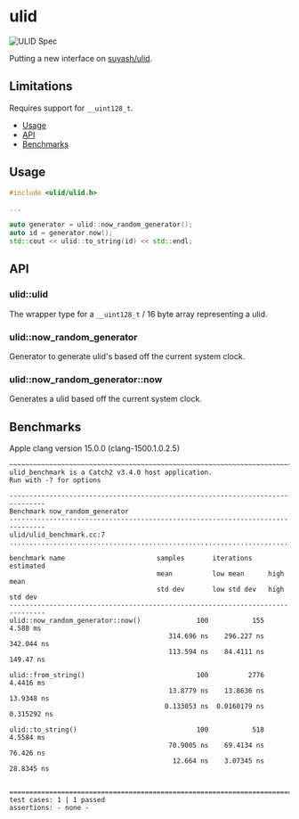 # ulid

![ULID Spec](https://github.com/ulid/spec)

Putting a new interface on [suyash/ulid](https://github.com/suyash/ulid).

## Limitations

Requires support for `__uint128_t`.

- [Usage](#usage)
- [API](#api)
- [Benchmarks](#benchmarks)

## Usage

```c++
#include <ulid/ulid.h>

...

auto generator = ulid::now_random_generator();
auto id = generator.now();
std::cout << ulid::to_string(id) << std::endl;
```

## API

### ulid::ulid

The wrapper type for a `__uint128_t` / 16 byte array representing a ulid.

### ulid::now_random_generator

Generator to generate ulid's based off the current system clock.

### ulid::now_random_generator::now

Generates a ulid based off the current system clock.

## Benchmarks

Apple clang version 15.0.0 (clang-1500.1.0.2.5)

```
~~~~~~~~~~~~~~~~~~~~~~~~~~~~~~~~~~~~~~~~~~~~~~~~~~~~~~~~~~~~~~~~~~~~~~~~~~~~~~~
ulid_benchmark is a Catch2 v3.4.0 host application.
Run with -? for options

-------------------------------------------------------------------------------
Benchmark now_random_generator
-------------------------------------------------------------------------------
ulid/ulid_benchmark.cc:7
...............................................................................

benchmark name                       samples       iterations    estimated
                                     mean          low mean      high mean
                                     std dev       low std dev   high std dev
-------------------------------------------------------------------------------
ulid::now_random_generator::now()              100           155      4.588 ms 
                                        314.696 ns    296.227 ns    342.044 ns 
                                        113.594 ns    84.4111 ns     149.47 ns 
                                                                               
ulid::from_string()                            100          2776     4.4416 ms 
                                        13.8779 ns    13.8636 ns    13.9348 ns 
                                       0.133053 ns  0.0160179 ns   0.315292 ns 
                                                                               
ulid::to_string()                              100           518     4.5584 ms 
                                        70.9005 ns    69.4134 ns     76.426 ns 
                                         12.664 ns    3.07345 ns    28.8345 ns 
                                                                               

===============================================================================
test cases: 1 | 1 passed
assertions: - none -
```
